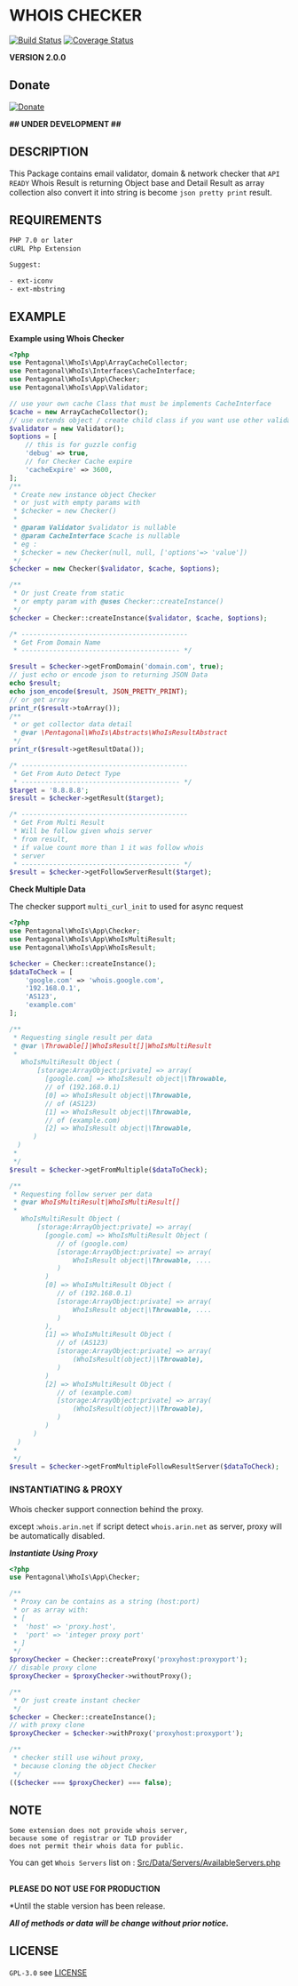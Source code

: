 # WHOIS CHECKER

[![Build Status](https://travis-ci.org/pentagonal/Whois.svg?branch=master)](https://travis-ci.org/pentagonal/Whois?branch=master)
[![Coverage Status](https://coveralls.io/repos/github/pentagonal/Whois/badge.svg?branch=master)](https://coveralls.io/github/pentagonal/Whois?branch=master)

**VERSION 2.0.0**


## Donate

[![Donate](https://img.shields.io/badge/Donate-PayPal-green.svg)](https://www.paypal.com/cgi-bin/webscr?cmd=_s-xclick&hosted_button_id=KSR5SW7J22JXU)


**\#\# UNDER DEVELOPMENT \#\#**


## DESCRIPTION

This Package contains email validator, domain & network checker that `API READY`
Whois Result is returning Object base and Detail Result as array collection
also convert it into string is become `json pretty print` result.

## REQUIREMENTS

```txt
PHP 7.0 or later
cURL Php Extension

Suggest:

- ext-iconv 
- ext-mbstring
```
## EXAMPLE

**Example using Whois Checker**

```php
<?php
use Pentagonal\WhoIs\App\ArrayCacheCollector;
use Pentagonal\WhoIs\Interfaces\CacheInterface;
use Pentagonal\WhoIs\App\Checker;
use Pentagonal\WhoIs\App\Validator;

// use your own cache Class that must be implements CacheInterface
$cache = new ArrayCacheCollector();
// use extends object / create child class if you want use other validator
$validator = new Validator();
$options = [
    // this is for guzzle config
    'debug' => true,
    // for Checker Cache expire
    'cacheExpire' => 3600, 
];
/**
 * Create new instance object Checker
 * or just with empty params with 
 * $checker = new Checker()
 *
 * @param Validator $validator is nullable
 * @param CacheInterface $cache is nullable
 * eg : 
 * $checker = new Checker(null, null, ['options'=> 'value'])
 */
$checker = new Checker($validator, $cache, $options);

/**
 * Or just Create from static
 * or empty param with @uses Checker::createInstance()
 */
$checker = Checker::createInstance($validator, $cache, $options);

/* ------------------------------------------
 * Get From Domain Name
 * ---------------------------------------- */

$result = $checker->getFromDomain('domain.com', true);
// just echo or encode json to returning JSON Data
echo $result;
echo json_encode($result, JSON_PRETTY_PRINT);
// or get array
print_r($result->toArray());
/**
 * or get collector data detail
 * @var \Pentagonal\WhoIs\Abstracts\WhoIsResultAbstract
 */
print_r($result->getResultData());

/* ------------------------------------------
 * Get From Auto Detect Type
 * ---------------------------------------- */
$target = '8.8.8.8';
$result = $checker->getResult($target);

/* ------------------------------------------
 * Get From Multi Result
 * Will be follow given whois server
 * from result,
 * if value count more than 1 it was follow whois
 * server
 * ---------------------------------------- */
$result = $checker->getFollowServerResult($target);
```

**Check Multiple Data**

The checker support `multi_curl_init` to used for async request

```php
<?php
use Pentagonal\WhoIs\App\Checker;
use Pentagonal\WhoIs\App\WhoIsMultiResult;
use Pentagonal\WhoIs\App\WhoIsResult;

$checker = Checker::createInstance();
$dataToCheck = [
    'google.com' => 'whois.google.com',
    '192.168.0.1',
    'AS123',
    'example.com'
];

/**
 * Requesting single result per data 
 * @var \Throwable[]|WhoIsResult[]|WhoIsMultiResult
 *
   WhoIsMultiResult Object (
       [storage:ArrayObject:private] => array(
         [google.com] => WhoIsResult object|\Throwable,
         // of (192.168.0.1)
         [0] => WhoIsResult object|\Throwable,
         // of (AS123)
         [1] => WhoIsResult object|\Throwable,
         // of (example.com)
         [2] => WhoIsResult object|\Throwable,
      )
  )
 *
 */
$result = $checker->getFromMultiple($dataToCheck);

/**
 * Requesting follow server per data 
 * @var WhoIsMultiResult|WhoIsMultiResult[]
 *
   WhoIsMultiResult Object (
       [storage:ArrayObject:private] => array(
         [google.com] => WhoIsMultiResult Object ( 
            // of (google.com)
            [storage:ArrayObject:private] => array(
                WhoIsResult object|\Throwable, ....
            )
         )
         [0] => WhoIsMultiResult Object (
            // of (192.168.0.1)
            [storage:ArrayObject:private] => array(
                WhoIsResult object|\Throwable, ....
            )
         ),
         [1] => WhoIsMultiResult Object (
            // of (AS123)
            [storage:ArrayObject:private] => array(
                (WhoIsResult(object)|\Throwable),
            )
         )
         [2] => WhoIsMultiResult Object (
            // of (example.com)
            [storage:ArrayObject:private] => array(
                (WhoIsResult(object)|\Throwable),
            )
         )
      )
  )
 *
 */
$result = $checker->getFromMultipleFollowResultServer($dataToCheck);

```
### INSTANTIATING & PROXY

Whois checker support connection behind the proxy.

except :`whois.arin.net` if script detect `whois.arin.net` as server, proxy will be automatically disabled.

***Instantiate Using Proxy***

```php
<?php
use Pentagonal\WhoIs\App\Checker;

/**
 * Proxy can be contains as a string (host:port)
 * or as array with:
 * [
 *  'host' => 'proxy.host',
 *  'port' => 'integer proxy port'
 * ]  
 */
$proxyChecker = Checker::createProxy('proxyhost:proxyport');
// disable proxy clone
$proxyChecker = $proxyChecker->withoutProxy();

/**
 * Or just create instant checker 
 */
$checker = Checker::createInstance();
// with proxy clone
$proxyChecker = $checker->withProxy('proxyhost:proxyport');

/**
 * checker still use wihout proxy,
 * because cloning the object Checker
 */
(($checker === $proxyChecker) === false);

```


## NOTE

```
Some extension does not provide whois server,
because some of registrar or TLD provider 
does not permit their whois data for public.
```

You can get `Whois Servers` list on : [Src/Data/Servers/AvailableServers.php](Src/Data/Extensions/AvailableServers.php)


##

**PLEASE DO NOT USE FOR PRODUCTION**

*Until the stable version has been release.

***All of methods or data will be change without prior notice.***

##

## LICENSE

`GPL-3.0` see [LICENSE](LICENSE)
